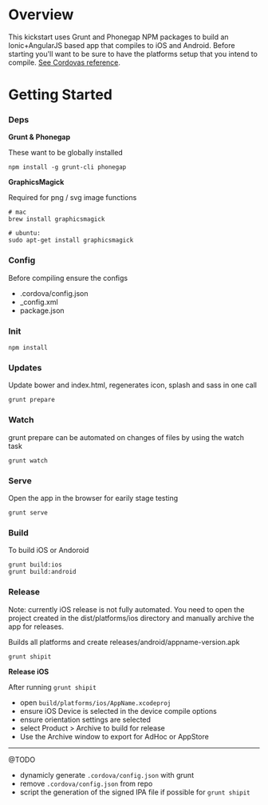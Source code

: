Overview
========

This kickstart uses Grunt and Phonegap NPM packages to build an Ionic+AngularJS based app that compiles to iOS and Android. Before starting you'll want to be sure to have the platforms setup that you intend to compile. [See Cordovas reference](http://cordova.apache.org/docs/en/edge/guide_platforms_index.md.html#Platform%20Guides).


Getting Started
===============

### Deps

**Grunt & Phonegap**

These want to be globally installed

    npm install -g grunt-cli phonegap

**GraphicsMagick**

Required for png / svg image functions

    # mac
    brew install graphicsmagick

    # ubuntu:
    sudo apt-get install graphicsmagick


### Config

Before compiling ensure the configs

- .cordova/config.json
- _config.xml
- package.json

### Init

    npm install

### Updates

Update bower and index.html, regenerates icon, splash and sass in one call

    grunt prepare

### Watch

grunt prepare can be automated on changes of files by using the watch task

    grunt watch

### Serve

Open the app in the browser for earily stage testing

    grunt serve

### Build

To build iOS or Andoroid

    grunt build:ios
    grunt build:android

### Release

Note: currently iOS release is not fully automated. You need to open
the project created in the dist/platforms/ios directory and manually
archive the app for releases.

Builds all platforms and create releases/android/appname-version.apk

    grunt shipit

**Release iOS**

After running ```grunt shipit```

- open ```build/platforms/ios/AppName.xcodeproj```
- ensure iOS Device is selected in the device compile options
- ensure orientation settings are selected
- select Product > Archive to build for release
- Use the Archive window to export for AdHoc or AppStore

---

@TODO

- dynamicly generate ```.cordova/config.json``` with grunt
- remove ```.cordova/config.json``` from repo
- script the generation of the signed IPA file if possible for ```grunt shipit```
